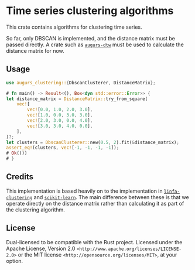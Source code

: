 # Time series clustering algorithms

This crate contains algorithms for clustering time series.

So far, only DBSCAN is implemented, and the distance matrix must be passed directly.
A crate such as [`augurs-dtw`] must be used to calculate the distance matrix for now.

## Usage

```rust
use augurs_clustering::{DbscanClusterer, DistanceMatrix};

# fn main() -> Result<(), Box<dyn std::error::Error>> {
let distance_matrix = DistanceMatrix::try_from_square(
    vec![
        vec![0.0, 1.0, 2.0, 3.0],
        vec![1.0, 0.0, 3.0, 3.0],
        vec![2.0, 3.0, 0.0, 4.0],
        vec![3.0, 3.0, 4.0, 0.0],
    ],
)?;
let clusters = DbscanClusterer::new(0.5, 2).fit(&distance_matrix);
assert_eq!(clusters, vec![-1, -1, -1, -1]);
# Ok(())
# }
```

## Credits

This implementation is based heavily on to the implementation in [`linfa-clustering`] and [`scikit-learn`].
The main difference between these is that we operate directly on the distance matrix rather than calculating
it as part of the clustering algorithm.

[`augurs-dtw`]: https://crates.io/crates/augurs-dtw
[`linfa-clustering`]: https://crates.io/crates/linfa-clustering
[`scikit-learn`]: https://scikit-learn.org/stable/modules/generated/sklearn.cluster.DBSCAN.html

## License

Dual-licensed to be compatible with the Rust project.
Licensed under the Apache License, Version 2.0 `<http://www.apache.org/licenses/LICENSE-2.0>` or the MIT license `<http://opensource.org/licenses/MIT>`, at your option.
